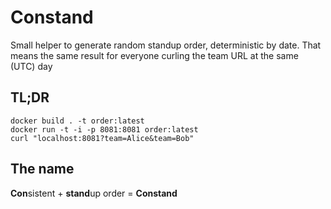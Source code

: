 # Constand

Small helper to generate random standup order, deterministic by date.
That means the same result for everyone curling the team URL at the same (UTC) day

## TL;DR

```
docker build . -t order:latest
docker run -t -i -p 8081:8081 order:latest
curl "localhost:8081?team=Alice&team=Bob"
```

## The name

**Con**sistent + **stand**up order = **Constand**
